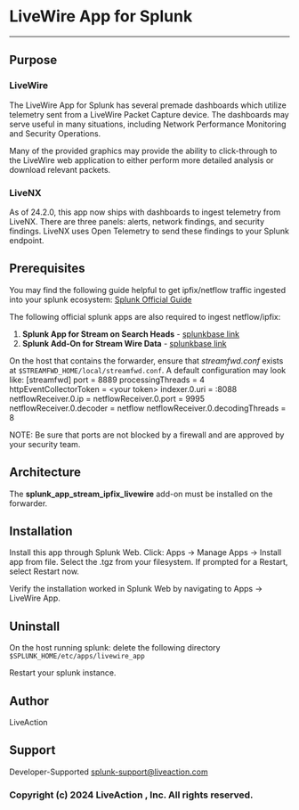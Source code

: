 # LiveWire App for Splunk
---

## Purpose

### LiveWire

The LiveWire App for Splunk has several premade dashboards which utilize telemetry sent from a LiveWire Packet Capture device. The dashboards may serve useful in many situations, including Network Performance Monitoring and Security Operations.

Many of the provided graphics may provide the ability to click-through to the LiveWire web application to either perform more detailed analysis or download relevant packets.

### LiveNX

As of 24.2.0, this app now ships with dashboards to ingest telemetry from LiveNX. There are three panels: alerts, network findings, and security findings. LiveNX uses Open Telemetry to send these findings to your Splunk endpoint.

## Prerequisites

You may find the following guide helpful to get ipfix/netflow traffic ingested into your splunk ecosystem: [Splunk Official Guide](https://www.splunk.com/en_us/blog/tips-and-tricks/splunking-netflow-with-splunk-stream-part-1-getting-netflow-data-into-splunk.html)

The following official splunk apps are also required to ingest netflow/ipfix:
1. **Splunk App for Stream on Search Heads** - [splunkbase link](http://splunkbase.splunk.com/app/1809)
2. **Splunk Add-On for Stream Wire Data** - [splunkbase link](http://splunkbase.splunk.com/app/5234)

On the host that contains the forwarder, ensure that *streamfwd.conf* exists at `$STREAMFWD_HOME/local/streamfwd.conf`.
A default configuration may look like:
        [streamfwd]
        port = 8889
        processingThreads = 4
        httpEventCollectorToken = \<your token\>
        indexer.0.uri = <indexer ip>:8088
        netflowReceiver.0.ip = <receiver ip>
        netflowReceiver.0.port = 9995
        netflowReceiver.0.decoder = netflow
        netflowReceiver.0.decodingThreads = 8

NOTE: Be sure that ports are not blocked by a firewall and are approved by your security team.

## Architecture

The **splunk_app_stream_ipfix_livewire** add-on must be installed on the forwarder.

## Installation

Install this app through Splunk Web. Click: Apps -> Manage Apps -> Install app from file. Select the .tgz from your filesystem. If prompted for a Restart, select Restart now.

Verify the installation worked in Splunk Web by navigating to Apps -> LiveWire App.

## Uninstall

On the host running splunk: delete the following directory `$SPLUNK_HOME/etc/apps/livewire_app`

Restart your splunk instance.

## Author

LiveAction

## Support

Developer-Supported
<splunk-support@liveaction.com>

### Copyright (c) 2024 LiveAction , Inc. All rights reserved.